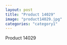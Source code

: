 ```yaml
---
layout: post
title: "Product 14029"
image: "product14029.jpg"
categories: "category1"
---
```

Product 14029
